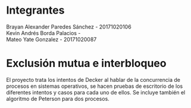 # Integrantes

Brayan Alexander Paredes Sánchez - 20171020106    
Kevin Andrés Borda Palacios -   
Mateo Yate Gonzalez - 20171020087   

# Exclusión mutua e interbloqueo

El proyecto trata los intentos de Decker al hablar de la concurrencia de procesos en sistemas operativos, se hacen pruebas de escritorio de los diferentes intentos y casos para cada uno de ellos. Se incluye también el algoritmo de Peterson para dos procesos.
